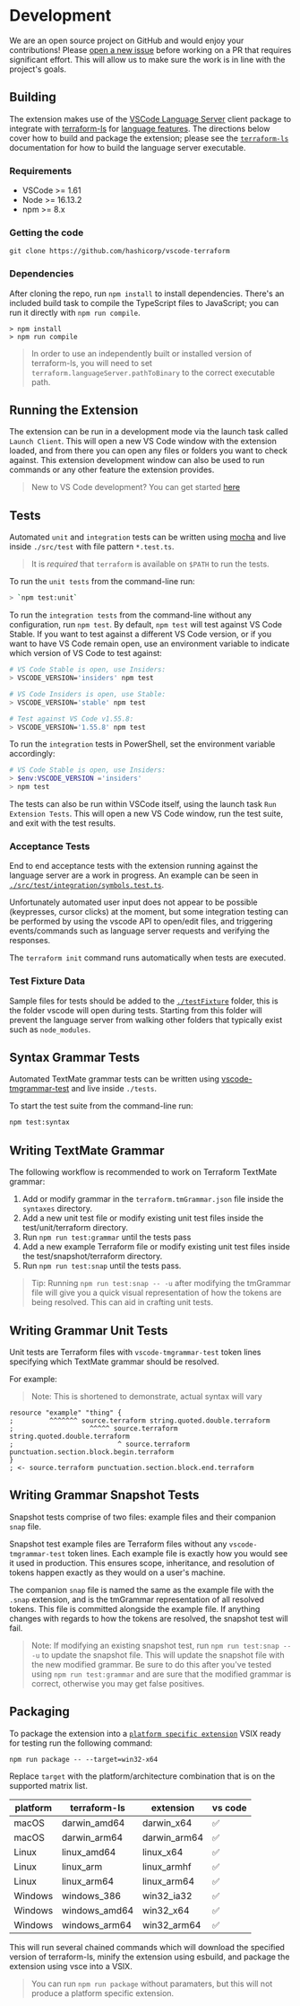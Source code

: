 # Development

We are an open source project on GitHub and would enjoy your contributions! Please [open a new issue](https://github.com/hashicorp/terraform-vscode/issues) before working on a PR that requires significant effort. This will allow us to make sure the work is in line with the project's goals.

## Building

The extension makes use of the [VSCode Language Server](https://github.com/Microsoft/vscode-languageserver-node) client package to integrate with [terraform-ls](https://github.com/hashicorp/terraform-ls) for [language features](https://code.visualstudio.com/api/language-extensions/programmatic-language-features). The directions below cover how to build and package the extension; please see the [`terraform-ls`](https://github.com/hashicorp/terraform-ls) documentation for how to build the language server executable.

### Requirements

- VSCode >= 1.61
- Node >= 16.13.2
- npm >= 8.x

### Getting the code

```
git clone https://github.com/hashicorp/vscode-terraform
```

### Dependencies

After cloning the repo, run `npm install` to install dependencies. There's an included build task to compile the TypeScript files to JavaScript; you can run it directly with `npm run compile`.

```
> npm install
> npm run compile
```

> In order to use an independently built or installed version of terraform-ls, you will need to set `terraform.languageServer.pathToBinary` to the correct executable path.

## Running the Extension

The extension can be run in a development mode via the launch task called `Launch Client`. This will open a new VS Code window with the extension loaded, and from there you can open any files or folders you want to check against. This extension development window can also be used to run commands or any other feature the extension provides.

> New to VS Code development? You can get started [here](https://code.visualstudio.com/api/get-started/your-first-extension)

## Tests

Automated `unit` and `integration` tests can be written using [mocha](https://mochajs.org) and live inside `./src/test` with file pattern `*.test.ts`.

> It is *required* that `terraform` is available on `$PATH` to run the tests.

To run the `unit tests` from the command-line run:

```bash
> `npm test:unit`
```

To run the `integration tests` from the command-line without any configuration, run `npm test`. By default, `npm test` will test against VS Code Stable. If you want to test against a different VS Code version, or if you want to have VS Code remain open, use an environment variable to indicate which version of VS Code to test against:

```bash
# VS Code Stable is open, use Insiders:
> VSCODE_VERSION='insiders' npm test

# VS Code Insiders is open, use Stable:
> VSCODE_VERSION='stable' npm test

# Test against VS Code v1.55.8:
> VSCODE_VERSION='1.55.8' npm test
```

To run the `integration` tests in PowerShell, set the environment variable accordingly:

```powershell
# VS Code Stable is open, use Insiders:
> $env:VSCODE_VERSION ='insiders'
> npm test
```

The tests can also be run within VSCode itself, using the launch task `Run Extension Tests`. This will open a new VS Code window, run the test suite, and exit with the test results.

### Acceptance Tests

End to end acceptance tests with the extension running against the language server are a work in progress. An example can be seen in [`./src/test/integration/symbols.test.ts`](src/test/integration/symbols.test.ts).

Unfortunately automated user input does not appear to be possible (keypresses, cursor clicks) at the moment, but some integration testing can be performed by using the vscode API to open/edit files, and triggering events/commands such as language server requests and verifying the responses.

The `terraform init` command runs automatically when tests are executed.

### Test Fixture Data

Sample files for tests should be added to the [`./testFixture`](testFixture/) folder, this is the folder vscode will open during tests. Starting from this folder will prevent the language server from walking other folders that typically exist such as `node_modules`.

## Syntax Grammar Tests

Automated TextMate grammar tests can be written using [vscode-tmgrammar-test](https://github.com/PanAeon/vscode-tmgrammar-test) and live inside `./tests`.

To start the test suite from the command-line run:

```bash
npm test:syntax
```

## Writing TextMate Grammar

The following workflow is recommended to work on Terraform TextMate grammar:

1. Add or modify grammar in the `terraform.tmGrammar.json` file inside the `syntaxes` directory.
1. Add a new unit test file or modify existing unit test files inside the test/unit/terraform directory.
1. Run `npm run test:grammar` until the tests pass
1. Add a new example Terraform file or modify existing unit test files inside the test/snapshot/terraform directory.
1. Run `npm run test:snap` until the tests pass. 

> Tip: Running `npm run test:snap -- -u` after modifying the tmGrammar file will give you a quick visual representation of how the tokens are being resolved. This can aid in crafting unit tests.

## Writing Grammar Unit Tests

Unit tests are Terraform files with `vscode-tmgrammar-test` token lines specifying which TextMate grammar should be resolved.

For example:

> Note: This is shortened to demonstrate, actual syntax will vary

```
resource "example" "thing" {
;         ^^^^^^^ source.terraform string.quoted.double.terraform
;                   ^^^^^ source.terraform string.quoted.double.terraform
;                          ^ source.terraform punctuation.section.block.begin.terraform
}
; <- source.terraform punctuation.section.block.end.terraform

```

## Writing Grammar Snapshot Tests

Snapshot tests comprise of two files: example files and their companion `snap` file.

Snapshot test example files are Terraform files without any `vscode-tmgrammar-test` token lines. Each example file is exactly how you would see it used in production. This ensures scope, inheritance, and resolution of tokens happen exactly as they would on a user's machine.

The companion `snap` file is named the same as the example file with the `.snap` extension, and is the tmGrammar representation of all resolved tokens. This file is committed alongside the example file. If anything changes with regards to how the tokens are resolved, the snapshot test will fail.

> Note: If modifying an existing snapshot test, run `npm run test:snap -- -u` to update the snapshot file. This will update the snapshot file with the new modified grammar. Be sure to do this after you've tested using `npm run test:grammar` and are sure that the modified grammar is correct, otherwise you may get false positives.

## Packaging

To package the extension into a [`platform specific extension`](https://code.visualstudio.com/api/working-with-extensions/publishing-extension#platformspecific-extensions) VSIX ready for testing run the following command:

```
npm run package -- --target=win32-x64
```

Replace `target` with the platform/architecture combination that is on the supported matrix list.

platform | terraform-ls  | extension     | vs code
   --    |           --  |         --    | --
macOS    | darwin_amd64  | darwin_x64    | ✅
macOS    | darwin_arm64  | darwin_arm64  | ✅
Linux    | linux_amd64   | linux_x64     | ✅
Linux    | linux_arm     | linux_armhf   | ✅
Linux    | linux_arm64   | linux_arm64   | ✅
Windows  | windows_386   | win32_ia32    | ✅
Windows  | windows_amd64 | win32_x64     | ✅
Windows  | windows_arm64 | win32_arm64   | ✅

This will run several chained commands which will download the specified version of terraform-ls, minify the extension using esbuild, and package the extension using vsce into a VSIX.

> You can run `npm run package` without paramaters, but this will not produce a platform specific extension.
